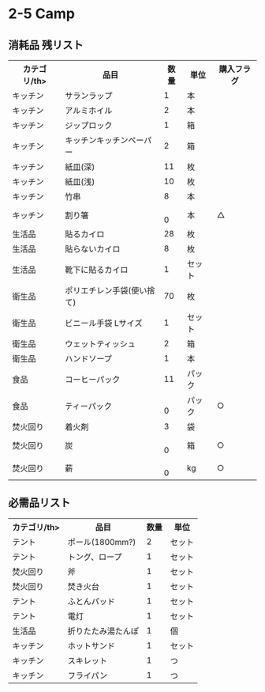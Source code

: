 
# 2-5 Camp
## 消耗品 残リスト
<table>
  <tr>
    <th>カテゴリ/th>
    <th>品目</th>
    <th>数量</th>
    <th>単位</th>
    <th>購入フラグ</th>
  </tr>
  <tr>
    <td>キッチン</td>
    <td>サランラップ</td>
    <td>1</td>
    <td>本</td>
    <td></td>
  </tr>
  <tr>
    <td>キッチン</td>
    <td>アルミホイル</td>
    <td>2</td>
    <td>本</td>
    <td></td>
  </tr>
  <tr>
    <td>キッチン</td>
    <td>ジップロック</td>
    <td>1</td>
    <td>箱</td>
    <td></td>
  </tr>
  <tr>
    <td>キッチン</td>
    <td>キッチンキッチンペーパー</td>
    <td>2</td>
    <td>箱</td>
    <td></td>
  </tr>
  <tr>
    <td>キッチン</td>
    <td>紙皿(深)</td>
    <td>11</td>
    <td>枚</td>
    <td></td>
  </tr>
  <tr>
    <td>キッチン</td>
    <td>紙皿(浅)</td>
    <td>10</td>
    <td>枚</td>
    <td></td>
  </tr>
  <tr>
    <td>キッチン</td>
    <td>竹串</td>
    <td>8</td>
    <td>本</td>
    <td></td>
  </tr>
  <tr>
    <td>キッチン</td>
    <td>割り箸</td>
    <td><br>0</br></td>
    <td>本</td>
    <td>△</td>
  </tr>
  <tr>
    <td>生活品</td>
    <td>貼るカイロ</td>
    <td>28</td>
    <td>枚</td>
    <td></td>
  </tr>
  <tr>
    <td>生活品</td>
    <td>貼らないカイロ</td>
    <td>8</td>
    <td>枚</td>
    <td></td>
  </tr>
  <tr>
    <td>生活品</td>
    <td>靴下に貼るカイロ</td>
    <td>1</td>
    <td>セット</td>
    <td></td>
  </tr>
  <tr>
    <td>衛生品</td>
    <td>ポリエチレン手袋(使い捨て)</td>
    <td>70</td>
    <td>枚</td>
    <td></td>
  </tr>
  <tr>
    <td>衛生品</td>
    <td>ビニール手袋 Lサイズ</td>
    <td>1</td>
    <td>セット</td>
    <td></td>
  </tr>
  <tr>
    <td>衛生品</td>
    <td>ウェットティッシュ</td>
    <td>2</td>
    <td>箱</td>
    <td></td>
  </tr>
  <tr>
    <td>衛生品</td>
    <td>ハンドソープ</td>
    <td>1</td>
    <td>本</td>
    <td></td>
  </tr>
  <tr>
    <td>食品</td>
    <td>コーヒーパック</td>
    <td>11</td>
    <td>パック</td>
    <td></td>
  </tr> 
  <tr>
    <td>食品</td>
    <td>ティーパック</td>
    <td><br>0</br></td>
    <td>パック</td>
    <td>○</td>
  </tr> 
  <tr>
    <td>焚火回り</td>
    <td>着火剤</td>
    <td>3</td>
    <td>袋</td>
    <td></td>
  </tr> 
  <tr>
    <td>焚火回り</td>
    <td>炭</td>
    <td><br>0</br></td>
    <td>箱</td>
    <td>○</td>
  </tr> 
  <tr>
    <td>焚火回り</td>
    <td>薪</td>
    <td><br>0</br></td>
    <td>kg</td>
    <td>○</td>
  </tr> 
</table>


## 必需品リスト
<table>
  <tr>
    <th>カテゴリ/th>
    <th>品目</th>
    <th>数量</th>
    <th>単位</th>
  </tr>
  <tr>
    <td>テント</td>
    <td>ポール(1800mm?)</td>
    <td>2</td>
    <td>セット</td>
  </tr> 
  <tr>
    <td>テント</td>
    <td>トング、ロープ</td>
    <td>1</td>
    <td>セット</td>
  </tr>
  <tr>
    <td>焚火回り</td>
    <td>斧</td>
    <td>1</td>
    <td>セット</td>
  </tr>
  <tr>
    <td>焚火回り</td>
    <td>焚き火台</td>
    <td>1</td>
    <td>セット</td>
  </tr>
  <tr>
    <td>テント</td>
    <td>ふとんパッド</td>
    <td>1</td>
    <td>セット</td>
  </tr>
  <tr>
    <td>テント</td>
    <td>電灯</td>
    <td>1</td>
    <td>セット</td>
  </tr>
  <tr>
    <td>生活品</td>
    <td>折りたたみ湯たんぽ</td>
    <td>1</td>
    <td>個</td>
  </tr>
  <tr>
    <td>キッチン</td>
    <td>ホットサンド</td>
    <td>1</td>
    <td>セット</td>
  </tr>
  <tr>
    <td>キッチン</td>
    <td>スキレット</td>
    <td>1</td>
    <td>つ</td>
  </tr>
  <tr>
    <td>キッチン</td>
    <td>フライパン</td>
    <td>1</td>
    <td>つ</td>
  </tr>
</table>
